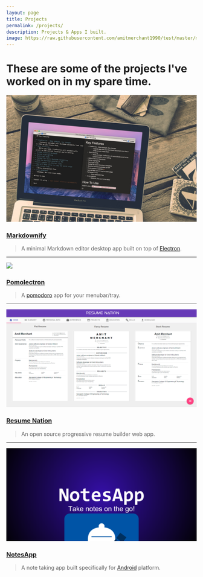 ```yaml
---
layout: page
title: Projects
permalink: /projects/
description: Projects & Apps I built.
image: https://raw.githubusercontent.com/amitmerchant1990/test/master/markdownify-mockup1920-1.jpg
---
```


These are some of the projects I've worked on in my spare time.
====

![](https://raw.githubusercontent.com/amitmerchant1990/test/master/markdownify-mockup1920-1.jpg)
### [Markdownify](https://github.com/amitmerchant1990/electron-markdownify)

> A minimal Markdown editor desktop app built on top of [Electron](http://electron.atom.io/).
<hr>

![](https://cloud.githubusercontent.com/assets/3647841/24491376/9250a1de-1544-11e7-86ef-82b77c006daa.png)
### [Pomolectron](https://github.com/amitmerchant1990/pomolectron)

> A [pomodoro](https://en.wikipedia.org/wiki/Pomodoro_Technique) app for your menubar/tray.
<hr>

![](/images/resume-nation.png)
### [Resume Nation](https://resume-nation.github.io)

> An open source progressive resume builder web app.
<hr>

![](https://raw.githubusercontent.com/amitmerchant1990/test/master/notesapp.png)
### [NotesApp](https://play.google.com/store/apps/details?id=com.amitmerchant.notesapp)

> A note taking app built specifically for [Android](https://www.android.com) platform.

